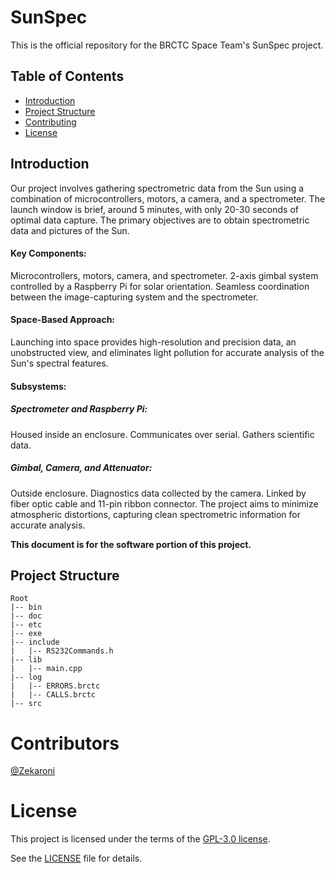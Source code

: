 # SunSpec
This is the official repository for the BRCTC Space Team's SunSpec project.


## Table of Contents
- [Introduction](#introduction)
- [Project Structure](#project-structure)
- [Contributing](#contributing)
- [License](#license)

## Introduction

Our project involves gathering spectrometric data from the Sun using a combination of microcontrollers, motors, a camera, and a spectrometer. The launch window is brief, around 5 minutes, with only 20-30 seconds of optimal data capture. The primary objectives are to obtain spectrometric data and pictures of the Sun.

#### Key Components:

Microcontrollers, motors, camera, and spectrometer.
2-axis gimbal system controlled by a Raspberry Pi for solar orientation.
Seamless coordination between the image-capturing system and the spectrometer.

#### Space-Based Approach:
Launching into space provides high-resolution and precision data, an unobstructed view, and eliminates light pollution for accurate analysis of the Sun's spectral features.

#### Subsystems:

##### Spectrometer and Raspberry Pi:
Housed inside an enclosure.
Communicates over serial.
Gathers scientific data.

##### Gimbal, Camera, and Attenuator:

Outside enclosure.
Diagnostics data collected by the camera.
Linked by fiber optic cable and 11-pin ribbon connector.
The project aims to minimize atmospheric distortions, capturing clean spectrometric information for accurate analysis.

**This document is for the software portion of this project.**

## Project Structure

```
Root
|-- bin
|-- doc
|-- etc
|-- exe
|-- include
|   |-- RS232Commands.h
|-- lib
|   |-- main.cpp
|-- log
|   |-- ERRORS.brctc
|   |-- CALLS.brctc
|-- src
```

# Contributors
[@Zekaroni](https://github.com/Zekaroni)

# License

This project is licensed under the terms of the [GPL-3.0 license](LICENSE).

See the [LICENSE](LICENSE) file for details.